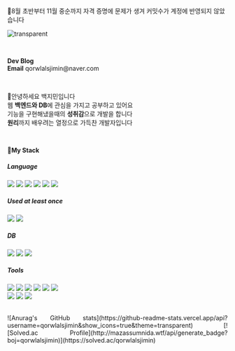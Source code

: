 <p>🎐8월 초반부터 11월 중순까지 자격 증명에 문제가 생겨 커밋수가 계정에 반영되지 않았습니다</p>

![transparent](https://capsule-render.vercel.app/api?type=transparent&fontColor=4A9DD5&text=Baek%20Jimin's%20Github%20&height=150&fontSize=60)

<br>

<p>
    <strong>Dev Blog</strong>
    <a href="https://qiwisil.tistory.com/" target="_blank"></a>
    <br>
    <strong>Email</strong>
    qorwlalsjimin@naver.com<br>
</p>

<br>

<p>
    👋안녕하세요 백지민입니다<br>
    웹 <b>백엔드와 DB</b>에 관심을 가지고 공부하고 있어요<br>
    기능을 구현해냈을때의 <b>성취감</b>으로 개발을 합니다<br>
    <b>원리</b>까지 배우려는 열정으로 가득찬 개발자입니다
</p>

<br>

<p>
    <Strong>🚩My Stack</Strong><br>
</p>

<h5>Language</h5>
<p>
    <img src="https://img.shields.io/badge/Java-007396?style=for-the-badge&logo=java&logoColor=white">
    <img src="https://img.shields.io/badge/C-A8B9CC?style=for-the-badge&logo=C&logoColor=white">
    <img src="https://img.shields.io/badge/C++-00599C?style=for-the-badge&logo=C++&logoColor=white">
    <img src="https://img.shields.io/badge/PHP-777BB4?style=for-the-badge&logo=PHP&logoColor=white">
    <img src="https://img.shields.io/badge/HTML5-E34F26?style=for-the-badge&logo=HTML5&logoColor=white">
    <img src="https://img.shields.io/badge/CSS3-1572B6?style=for-the-badge&logo=CSS3&logoColor=white">
</p>

<h5>Used at least once</h5>
<p>
    <img src="https://img.shields.io/badge/javascript-F7DF1E?style=for-the-badge&logo=javascript&logoColor=black">
    <img src="https://img.shields.io/badge/Python-3776AB?style=for-the-badge&logo=Python&logoColor=black">
</p>

<h5>DB</h5>
<p>
    <img src="https://img.shields.io/badge/mysql-4479A1?style=for-the-badge&logo=mysql&logoColor=white">
    <img src="https://img.shields.io/badge/MariaDB-003545?style=for-the-badge&logo=MariaDB&logoColor=white">
    <img src="https://img.shields.io/badge/SQLite-003B57?style=for-the-badge&logo=SQLite&logoColor=white">
</p>

<h5>Tools</h5>
<p>
    <img src="https://img.shields.io/badge/IntelliJ-000000?style=for-the-badge&logo=IntelliJ IDEA&logoColor=white"> 
    <img src="https://img.shields.io/badge/Eclipse-2C2255?style=for-the-badge&logo=Eclipse&logoColor=white"> 
    <img src="https://img.shields.io/badge/Android Studio-3DDC84?style=for-the-badge&logo=Android&logoColor=white"> 
    <img src="https://img.shields.io/badge/Visual Studio Code-007ACC?style=for-the-badge&logo=VScode&logoColor=white"> 
    <img src="https://img.shields.io/badge/Visual Studio-5C2D91?style=for-the-badge&logo=Visual Studio&logoColor=white">
    <img src="https://img.shields.io/badge/Bootstrap-7952B3?style=for-the-badge&logo=Bootstrap&logoColor=white"> <br>
    <img src="https://img.shields.io/badge/Github-000000?style=for-the-badge&logo=github&logoColor=white">
    <img src="https://img.shields.io/badge/Notion-000000?style=for-the-badge&logo=notion&logoColor=white">
    <img src="https://img.shields.io/badge/Figma-F24E1E?style=for-the-badge&logo=figma&logoColor=white">
</p><br>

<div style="text-align:justify">
![Anurag's GitHub stats](https://github-readme-stats.vercel.app/api?username=qorwlalsjimin&show_icons=true&theme=transparent)
[![Solved.ac Profile](http://mazassumnida.wtf/api/generate_badge?boj=qorwlalsjimin)](https://solved.ac/qorwlalsjimin)
</div>
